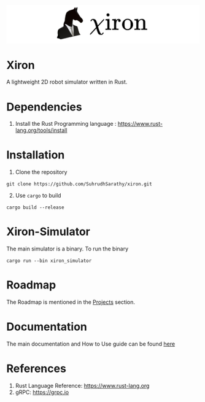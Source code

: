 <p align="center">
    <img src="images/xiron.png" 
        alt="Picture" 
        style="display: block; margin: 0 auto" />
</p>

# Xiron
A lightweight 2D robot simulator written in Rust.

# Dependencies
1. Install the Rust Programming language : https://www.rust-lang.org/tools/install

# Installation
1. Clone the repository
```
git clone https://github.com/SuhrudhSarathy/xiron.git
```
2. Use `cargo` to build
```
cargo build --release
```

# Xiron-Simulator
The main simulator is a binary. To run the binary
```
cargo run --bin xiron_simulator
```

# Roadmap
The Roadmap is mentioned in the [Projects](https://github.com/SuhrudhSarathy/xiron/projects) section.

# Documentation
The main documentation and How to Use guide can be found [here](https://suhrudhsarathy.github.io/xiron/)
# References
1. Rust Language Reference: https://www.rust-lang.org
2. gRPC: https://grpc.io